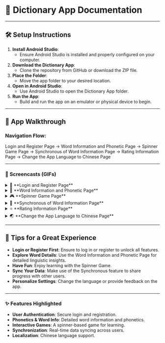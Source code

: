 # 📖 Dictionary App Documentation

---

## 🛠️ **Setup Instructions**
1. **Install Android Studio**:
   - Ensure Android Studio is installed and properly configured on your computer.
2. **Download the Dictionary App**:
   - Clone the repository from GitHub or download the ZIP file.
3. **Place the Folder**:
   - Move the app folder to your desired location.
4. **Open in Android Studio**:
   - Use Android Studio to open the Dictionary App folder.
5. **Run the App**:
   - Build and run the app on an emulator or physical device to begin.

---

## 🌟 **App Walkthrough**

### **Navigation Flow:**  
Login and Register Page → Word Information and Phonetic Page → Spinner Game Page → Synchronous of Word Information Page → Rating Information Page → Change the App Language to Chinese Page

---

### 📝 **Screencasts (GIFs)**

<details>
<summary>🔐 **Login and Register Page**</summary>

![Login and Register](https://github.com/user-attachments/assets/ee60932d-856f-4d82-bb4e-76981f629e63)

> **Description**: This page allows users to register a new account or log in with existing credentials.

</details>

<details>
<summary>📄 **Word Information and Phonetic Page**</summary>

![Word Information](https://github.com/user-attachments/assets/06e19358-c741-4b04-9cba-e05b14754ff1)

> **Description**: Displays word details including phonetics, definitions, and usage.

</details>

<details>
<summary>🎮 **Spinner Game Page**</summary>

![Spinner Game](https://github.com/user-attachments/assets/cdb75ee0-77de-4527-99d4-fb02d741a2f7)

> **Description**: An interactive game allowing users to explore various linguistic associations.

</details>

<details>
<summary>🔗 **Synchronous of Word Information Page**</summary>

#### User1
![User1](https://github.com/user-attachments/assets/22751177-c57c-4a0d-b355-9e6632c13f39)

#### User2
![User2](https://github.com/user-attachments/assets/e919c817-7ed6-44a6-9d64-c2c0c41a956e)

> **Description**: Syncs word data across multiple users to ensure consistency.

</details>

<details>
<summary>⭐ **Rating Information Page**</summary>

![Rating Information](https://github.com/user-attachments/assets/0c848ad3-9d24-4043-ad74-df4dcfa53c20)

> **Description**: Allows users to provide feedback and rate the app experience.

</details>

<details>
<summary>🌏 **Change the App Language to Chinese Page**</summary>

![Chinese Language Option 1](https://github.com/user-attachments/assets/4f0c12ab-5815-4049-b4ce-2bf25469282f)
![Chinese Language Option 2](https://github.com/user-attachments/assets/0386eaa3-ff7e-44e5-8d77-bdd80b2e7819)

> **Description**: Switches the app language to Chinese for a localized experience.

</details>

---

## 📝 **Tips for a Great Experience**
- **Login or Register First**: Ensure to log in or register to unlock all features.
- **Explore Word Details**: Use the Word Information and Phonetic Page for detailed linguistic insights.
- **Have Fun**: Enjoy learning with the Spinner Game.
- **Sync Your Data**: Make use of the Synchronous feature to share progress with other users.
- **Personalize Settings**: Change the language or provide feedback on the app.

---

### ✨ **Features Highlighted**
- **User Authentication**: Secure login and registration.
- **Phonetics & Word Info**: Detailed word information and phonetics.
- **Interactive Games**: A spinner-based game for learning.
- **Synchronization**: Real-time data syncing across users.
- **Localization**: Chinese language support.


